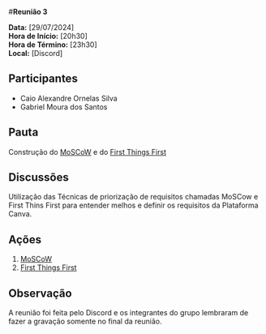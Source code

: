 #__Reunião 3__

**Data:** [29/07/2024]<br />
**Hora de Início:** [20h30]<br />
**Hora de Término:** [23h30]<br />
**Local:** [Discord]<br />

## Participantes

- Caio Alexandre Ornelas Silva
- Gabriel Moura dos Santos

## Pauta

Construção do [MoSCoW](../elicitacao/moscow.md) e do [First Things First](../elicitacao/first_things.md)

## Discussões

Utilização das Técnicas de priorização de requisitos chamadas MoSCow e First Thins First para entender melhos e definir os requisitos da Plataforma Canva.


## Ações

1. [MoSCoW](../elicitacao/moscow.md)
2. [First Things First](../elicitacao/first_things.md)

## Observação

A reunião foi feita pelo Discord e os integrantes do grupo lembraram de fazer a gravação somente no final da reunião.
